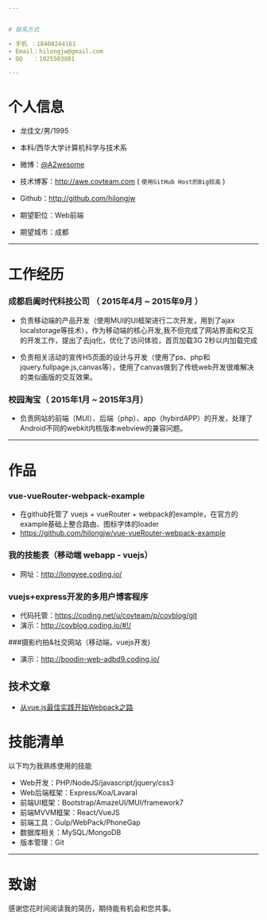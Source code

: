 ```yaml
---


# 联系方式

- 手机 ：18408244161
- Email：hilongjw@gmail.com
- QQ   ：1025503881

---
```


# 个人信息

 - 龙佳文/男/1995
 - 本科/西华大学计算机科学与技术系 
 - 微博：[@A2wesome](http://www.weibo.com/208222397) 
 - 技术博客：http://awe.covteam.com ( ``` 使用GitHub Host的Big较高 ```  )
 - Github：http://github.com/hilongjw

 - 期望职位：Web前端
 - 期望城市：成都

---

# 工作经历


### 成都启阖时代科技公司 （ 2015年4月 ~ 2015年9月 ）
 - 负责移动端的产品开发（使用MUI的UI框架进行二次开发，用到了ajax localstorage等技术），作为移动端的核心开发,我不但完成了网站界面和交互的开发工作，提出了去jq化，优化了访问体验，首页加载3G 2秒以内加载完成
 
- 负责相关活动的宣传H5页面的设计与开发（使用了ps、php和jquery.fullpage.js,canvas等），使用了canvas做到了传统web开发很难解决的类似画版的交互效果。

### 校园淘宝（ 2015年1月 ~ 2015年3月）
 - 负责网站的前端（MUI）、后端（php）、app（hybirdAPP）的开发，处理了Android不同的webkit内核版本webview的兼容问题。

---

# 作品

### vue-vueRouter-webpack-example
 - 在github托管了 vuejs + vueRouter + webpack的example，在官方的example基础上整合路由、图标字体的loader 
 - https://github.com/hilongjw/vue-vueRouter-webpack-example

### 我的技能表（移动端 webapp - vuejs）
 - 网址：http://longyee.coding.io/

### vuejs+express开发的多用户博客程序
 - 代码托管：https://coding.net/u/covteam/p/covblog/git
 - 演示：http://covblog.coding.io/#!/

###摄影约拍&社交网站（移动端，vuejs开发)
 - 演示：http://boodin-web-adbd9.coding.io/

## 技术文章

- [从vue.js最佳实践开始Webpack之路](http://awe.covteam.com/post/3b3d1d_911d40e)


# 技能清单

以下均为我熟练使用的技能

- Web开发：PHP/NodeJS/javascript/jquery/css3
- Web后端框架：Express/Koa/Lavaral
- 前端UI框架：Bootstrap/AmazeUI/MUI/framework7
- 前端MVVM框架：React/VueJS
- 前端工具：Gulp/WebPack/PhoneGap
- 数据库相关：MySQL/MongoDB
- 版本管理：Git

---

# 致谢
感谢您花时间阅读我的简历，期待能有机会和您共事。
